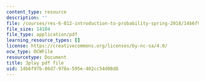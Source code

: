```yaml
---
content_type: resource
description: ''
file: /courses/res-6-012-introduction-to-probability-spring-2018/14b6f97b86d7978a595e402cc54d08d8_YIZd23zGV3M.pdf
file_size: 14104
file_type: application/pdf
learning_resource_types: []
license: https://creativecommons.org/licenses/by-nc-sa/4.0/
ocw_type: OCWFile
resourcetype: Document
title: 3play pdf file
uid: 14b6f97b-86d7-978a-595e-402cc54d08d8
---
```

